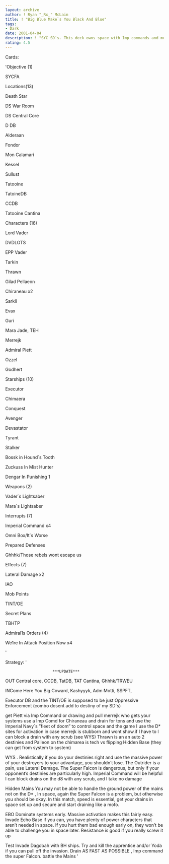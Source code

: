 ```yaml
---
layout: archive
author: ! Ryan "_Rx_" McLain
title: ! "Big Blue Make`s You Black And Blue"
tags:
- Dark
date: 2001-04-04
description: ! "SYC SD`s. This deck owns space with Imp commands and most of the Imperial Navy. While causing We`re In Attack Position Now damage. It can get ugly and is currently undefeated"
rating: 4.5
---
```

Cards: 

'Objective (1) 

SYCFA 


Locations(13) 

Death Star 

DS War Room 

DS Central Core 

D DB 

Alderaan 

Fondor 

Mon Calamari 

Kessel 

Sullust 

Tatooine 

TatoineDB 

CCDB 

Tatooine Cantina 


Characters (16) 

Lord Vader 

DVDLOTS 

EPP Vader 

Tarkin 

Thrawn 

Gilad Pellaeon 

Chiraneau x2 

Sarkli 

Evax 

Guri 

Mara Jade, TEH 

Merrejk 

Admiral Piett 

Ozzel 

Godhert 


Starships (10) 

Executor 

Chimaera 

Conquest 

Avenger 

Devastator 

Tyrant 

Stalker 

Bossk in Hound`s Tooth 

Zuckuss In Mist Hunter 

Dengar In Punishing 1 


Weapons (2) 

Vader`s Lightsaber 

Mara`s Lightsaber 


Interrupts (7) 

Imperial Command x4 

Omni Box/It`s Worse 

Prepared Defenses 

Ghhhk/Those rebels wont escape us 


Effects (7) 

Lateral Damage x2 

IAO 

Mob Points 

TINT/OE 

Secret Plans 

TBHTP


Admiral1s Orders (4) 

We1re In Attack Position Now x4 

'

Strategy: '

                         ***UPDATE***


OUT Central core, CCDB, TatDB, TAT Cantina, Ghhhk/TRWEU

INCome Here You Big Coward, Kashyyyk, Adm Motti, SSPFT, 

Executor DB  and the TINT/OE is supposed to be just Oppressive Enforcement (combo dosent add to destiny of my SD`s)


get Piett  via Imp Command or drawing and pull merrejk who gets your systems use a Imp Comd for Chiraneau  and drain for tons and use the Imperial Navy`s ”fleet of doom”  to control space and the game I use the D* sites for activation in case merrejk is stubborn and wont show.if I have to I can block a drain with any scrub (see WYS) Thrawn is an an auto 2 destinies and Palleon on the chimarea is tech vs flipping Hidden Base (they can get from system to system) 


WYS . Realistically if you do your destinies right and use the massive power of your destroyers to your advantage, you shouldn’t lose. The Outrider is a pain, use Lateral Damage. The Super Falcon is dangerous, but only if your opponent’s destinies are particularly high. Imperial Command will be helpful I can block drains on the d8 with any scrub, and I take no damage 


Hidden Mains You may not be able to handle the ground power of the mains not on the D* , In space, again the Super Falcon is a problem, but otherwise you should be okay. In this match, speed is essential, get your drains in space set up and secure and start draining like a mofo. 


EBO Dominate systems early. Massive activation makes this fairly easy. Invade Echo Base if you can, you have plenty of power characters that aren’t needed in space. If you hurt them bad enough early on, they won’t be able to challenge you in space later. Resistance is good if you really screw it up 


Test Invade Dagobah with BH ships. Try and kill the apprentice and/or Yoda if you can pull off the invasion. Drain AS FAST AS POSSIBLE , Imp command the super Falcon. battle the Mains     '